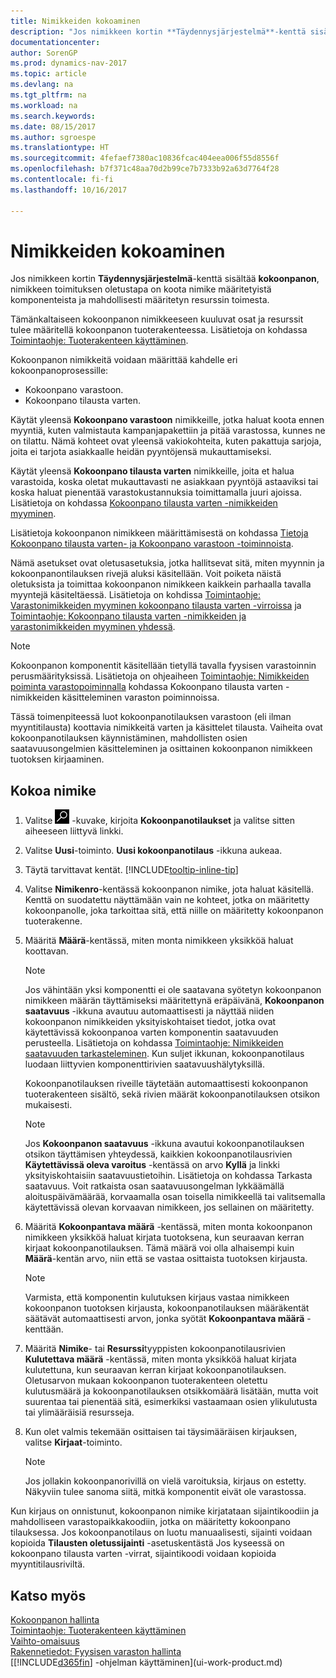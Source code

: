 ```yaml
---
title: Nimikkeiden kokoaminen
description: "Jos nimikkeen kortin **Täydennysjärjestelmä**-kenttä sisältää **kokoonpanon**, nimikkeen toimituksen oletustapa on koota nimike määritetyistä komponenteista ja kokoajana on mahdollisesti määritetty resurssi."
documentationcenter: 
author: SorenGP
ms.prod: dynamics-nav-2017
ms.topic: article
ms.devlang: na
ms.tgt_pltfrm: na
ms.workload: na
ms.search.keywords: 
ms.date: 08/15/2017
ms.author: sgroespe
ms.translationtype: HT
ms.sourcegitcommit: 4fefaef7380ac10836fcac404eea006f55d8556f
ms.openlocfilehash: b7f371c48aa70d2b99ce7b7333b92a63d7764f28
ms.contentlocale: fi-fi
ms.lasthandoff: 10/16/2017

---
```

# <a name="how-to-assemble-items"></a>Nimikkeiden kokoaminen
Jos nimikkeen kortin **Täydennysjärjestelmä**-kenttä sisältää **kokoonpanon**, nimikkeen toimituksen oletustapa on koota nimike määritetyistä komponenteista ja mahdollisesti määritetyn resurssin toimesta.  

Tämänkaltaiseen kokoonpanon nimikkeeseen kuuluvat osat ja resurssit tulee määritellä kokoonpanon tuoterakenteessa. Lisätietoja on kohdassa [Toimintaohje: Tuoterakenteen käyttäminen](inventory-how-work-BOMs.md).  

Kokoonpanon nimikkeitä voidaan määrittää kahdelle eri kokoonpanoprosessille:  

-   Kokoonpano varastoon.  
-   Kokoonpano tilausta varten.  

Käytät yleensä **Kokoonpano varastoon** nimikkeille, jotka haluat koota ennen myyntiä, kuten valmistauta kampanjapakettiin ja pitää varastossa, kunnes ne on tilattu. Nämä kohteet ovat yleensä vakiokohteita, kuten pakattuja sarjoja, joita ei tarjota asiakkaalle heidän pyyntöjensä mukauttamiseksi.  

Käytät yleensä **Kokoonpano tilausta varten** nimikkeille, joita et halua varastoida, koska oletat mukauttavasti ne asiakkaan pyyntöjä astaaviksi tai koska haluat pienentää varastokustannuksia toimittamalla juuri ajoissa. Lisätietoja on kohdassa [Kokoonpano tilausta varten -nimikkeiden myyminen](assembly-how-to-sell-items-assembled-to-order.md).  

Lisätietoja kokoonpanon nimikkeen määrittämisestä on kohdassa [Tietoja Kokoonpano tilausta varten- ja Kokoonpano varastoon -toiminnoista](assembly-assemble-to-order-or-assemble-to-stock.md).  

Nämä asetukset ovat oletusasetuksia, jotka hallitsevat sitä, miten myynnin ja kokoonpanontilauksen rivejä aluksi käsitellään. Voit poiketa näistä oletuksista ja toimittaa kokoonpanon nimikkeen kaikkein parhaalla tavalla myyntejä käsiteltäessä. Lisätietoja on kohdissa [Toimintaohje: Varastonimikkeiden myyminen kokoonpano tilausta varten -virroissa](assembly-how-to-sell-assemble-to-order-items-and-inventory-items-together.md) ja [Toimintaohje: Kokoonpano tilausta varten -nimikkeiden ja varastonimikkeiden myyminen yhdessä](assembly-how-to-sell-assemble-to-order-items-and-inventory-items-together.md).

> [!NOTE]  
> Kokoonpanon komponentit käsitellään tietyllä tavalla fyysisen varastoinnin perusmäärityksissä. Lisätietoja on ohjeaiheen [Toimintaohje: Nimikkeiden poiminta varastopoiminnalla](warehouse-how-to-pick-items-with-inventory-picks.md) kohdassa Kokoonpano tilausta varten -nimikkeiden käsitteleminen varaston poiminnoissa.   

Tässä toimenpiteessä luot kokoonpanotilauksen varastoon (eli ilman myyntitilausta) koottavia nimikkeitä varten ja käsittelet tilausta. Vaiheita ovat kokoonpanotilauksen käynnistäminen, mahdollisten osien saatavuusongelmien käsitteleminen ja osittainen kokoonpanon nimikkeen tuotoksen kirjaaminen.

## <a name="to-assemble-an-item"></a>Kokoa nimike  
1.  Valitse ![Etsi sivu tai raportti](media/ui-search/search_small.png "Etsi sivu tai raportti -kuvake") -kuvake, kirjoita **Kokoonpanotilaukset** ja valitse sitten aiheeseen liittyvä linkki.  
2.  Valitse **Uusi**-toiminto. **Uusi kokoonpanotilaus** -ikkuna aukeaa.  
3.  Täytä tarvittavat kentät. [!INCLUDE[tooltip-inline-tip](includes/tooltip-inline-tip_md.md)]
4.  Valitse **Nimikenro**-kentässä kokoonpanon nimike, jota haluat käsitellä. Kenttä on suodatettu näyttämään vain ne kohteet, jotka on määritetty kokoonpanolle, joka tarkoittaa sitä, että niille on määritetty kokoonpanon tuoterakenne.  
5.  Määritä **Määrä**-kentässä, miten monta nimikkeen yksikköä haluat koottavan.  

    > [!NOTE]  
    >  Jos vähintään yksi komponentti ei ole saatavana syötetyn kokoonpanon nimikkeen määrän täyttämiseksi määritettynä eräpäivänä, **Kokoonpanon saatavuus** -ikkuna avautuu automaattisesti ja näyttää niiden kokoonpanon nimikkeiden yksityiskohtaiset tiedot, jotka ovat käytettävissä kokoonpanoa varten komponentin saatavuuden perusteella. Lisätietoja on kohdassa [Toimintaohje: Nimikkeiden saatavuuden tarkasteleminen](inventory-how-availability-overview.md).  Kun suljet ikkunan, kokoonpanotilaus luodaan liittyvien komponenttirivien saatavuushälytyksillä.  

    Kokoonpanotilauksen riveille täytetään automaattisesti kokoonpanon tuoterakenteen sisältö, sekä rivien määrät kokoonpanotilauksen otsikon mukaisesti.  

    > [!NOTE]  
    >  Jos **Kokoonpanon saatavuus** -ikkuna avautui kokoonpanotilauksen otsikon täyttämisen yhteydessä, kaikkien kokoonpanotilausrivien **Käytettävissä oleva varoitus** -kentässä on arvo **Kyllä** ja linkki yksityiskohtaisiin saatavuustietoihin. Lisätietoja on kohdassa Tarkasta saatavuus. Voit ratkaista osan saatavuusongelman lykkäämällä aloituspäivämäärää, korvaamalla osan toisella nimikkeellä tai valitsemalla käytettävissä olevan korvaavan nimikkeen, jos sellainen on määritetty.  

6.  Määritä **Kokoonpantava määrä** -kentässä, miten monta kokoonpanon nimikkeen yksikköä haluat kirjata tuotoksena, kun seuraavan kerran kirjaat kokoonpanotilauksen. Tämä määrä voi olla alhaisempi kuin **Määrä**-kentän arvo, niin että se vastaa osittaista tuotoksen kirjausta.  

    > [!NOTE]  
    >  Varmista, että komponentin kulutuksen kirjaus vastaa nimikkeen kokoonpanon tuotoksen kirjausta, kokoonpanotilauksen määräkentät säätävät automaattisesti arvon, jonka syötät **Kokoonpantava määrä** -kenttään.  
7.  Määritä **Nimike**- tai **Resurssi**tyyppisten kokoonpanotilausrivien **Kulutettava määrä** -kentässä, miten monta yksikköä haluat kirjata kulutettuna, kun seuraavan kerran kirjaat kokoonpanotilauksen. Oletusarvon mukaan kokoonpanon tuoterakenteen oletettu kulutusmäärä ja kokoonpanotilauksen otsikkomäärä lisätään, mutta voit suurentaa tai pienentää sitä, esimerkiksi vastaamaan osien ylikulutusta tai ylimääräisiä resursseja.  
8.  Kun olet valmis tekemään osittaisen tai täysimääräisen kirjauksen, valitse **Kirjaat**-toiminto.  

    > [!NOTE]  
    >  Jos jollakin kokoonpanorivillä on vielä varoituksia, kirjaus on estetty. Näkyviin tulee sanoma siitä, mitkä komponentit eivät ole varastossa.  

Kun kirjaus on onnistunut, kokoonpanon nimike kirjatataan sijaintikoodiin ja mahdolliseen varastopaikkakoodiin, jotka on määritetty kokoonpano tilauksessa. Jos kokoonpanotilaus on luotu manuaalisesti, sijainti voidaan kopioida **Tilausten oletussijainti** -asetuskentästä Jos kyseessä on kokoonpano tilausta varten -virrat, sijaintikoodi voidaan kopioida myyntitilausriviltä.  

## <a name="see-also"></a>Katso myös
[Kokoonpanon hallinta](assembly-assemble-items.md)  
[Toimintaohje: Tuoterakenteen käyttäminen](inventory-how-work-BOMs.md)  
[Vaihto-omaisuus](inventory-manage-inventory.md)  
[Rakennetiedot: Fyysisen varaston hallinta](design-details-warehouse-management.md)  
[[!INCLUDE[d365fin](includes/d365fin_md.md)] -ohjelman käyttäminen](ui-work-product.md)

